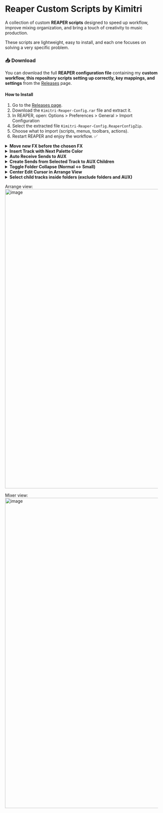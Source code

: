 # Reaper Custom Scripts by Kimitri

A collection of custom **REAPER scripts** designed to speed up workflow, improve mixing organization, and bring a touch of creativity to music production.  

These scripts are lightweight, easy to install, and each one focuses on solving a very specific problem. 

### 📥 Download
You can download the full **REAPER configuration file** containing my **custom workflow, this repository scripts setting up correctly, key mappings, and settings** from the [Releases](https://github.com/kimitrii/reaper-scripts/releases) page.  

#### How to Install
1. Go to the [Releases page](https://github.com/kimitrii/reaper-scripts/releases).  
2. Download the `Kimitri-Reaper-Config.rar` file and extract it.  
3. In REAPER, open:
   Options > Preferences > General > Import Configuration  
4. Select the extracted file `Kimitri-Reaper-Config.ReaperConfigZip`.  
5. Choose what to import (scripts, menus, toolbars, actions).  
6. Restart REAPER and enjoy the workflow. ✅

<details>
 <summary><b>Move new FX before the chosen FX</b></summary>

This REAPER script automatically moves any **newly added FX** in a track **before a chosen FX** (for example, a VU Meter) – but **only when there is a change** in the FX chain.  

## ✨ Features
- Prompts the user to select a **target FX** (by full or partial name).  
- Any newly added FX will automatically be moved **before that FX**.  
- The chosen FX name is saved, so you only need to select it once.  
- Works across all tracks in the project.  

## 🎚 Motivation
This script was created to simulate the workflow of **legendary analog mixing consoles**, where each channel had a **dedicated VU meter**.  
- The VU meter should always stay at the **end of the FX chain**.  
- This way, every time you add a new FX to a track, you can still monitor whether the signal is exceeding **0 dB VU** *after* that effect.  
- It is especially useful when using plugins that support **“Show embedded UI in MCP”**, such as **VU Meter (ZenoMOD)**, since you can always keep visual feedback right inside the mixer.  

## 🛠 Installation
1. Copy the script file (`VU_FX_Keeper.lua`) into your REAPER Scripts folder; 

2. In REAPER, open the **Action List**, click *Load…*, and select the script.  
3. Run the script (or set it to run at startup).  

## ⚙️ Usage
1. The first time you run it, you will be asked to type the name (or part of the name) of the FX you want to use as the reference.  
- Example: `"VU Meter"`  
2. From then on, whenever you add new FX to a track, they will be moved to **just before that chosen FX**.  
3. To change the chosen FX, delete the saved state:  
- Menu: *Extensions > ReaScript console output > Clear extstate* (or by editing the code).  



</details>

<details>
 <summary><b>Insert Track with Next Palette Color</b></summary>

This REAPER script automatically assigns a **track color** based on a predefined palette inside the code.  
Each time it is run, it applies the **next color in sequence**, cycling through the palette you defined.  

## ✨ Features
- Uses a **custom color palette** (defined directly in the script).  
- Applies the **next color** in the palette to the selected tracks.  
- Remembers the last color used, so the sequence continues consistently.  

## 🎚 Motivation
Keeping tracks visually organized is crucial in large projects.  
This script lets you quickly cycle through a set of **hand-picked colors** so every new track you add is immediately colorized, without manual selection.  

## 🛠 Installation
1. Copy the script file (`SetNextColor.lua`) into your REAPER Scripts folder.  
2. In REAPER, open the **Action List**, click *Load…*, and select the script.  

## ⚙️ Usage
1. Import the script into the Action List.  
2. Create a **Custom Action** in the following order:  
   - `Track: Insert new track`  
   - `Script: ColonizeTrack.lua`  
3. Give this custom action a clear name, such as **"New Track (Colorized)"**.  
4. Assign it to a toolbar button or a keyboard shortcut.  
5. From now on, whenever you run this action, it will:  
   - Insert a new track  
   - Automatically colorize it with the **next color in your palette**.  
 

</details>

<details>
 <summary><b>Auto Receive Sends to AUX</b></summary>

This REAPER script automatically creates **sends from all relevant tracks** to a newly selected track **inside a chosen AUX folder**.  

It simulates the workflow of **Ableton Live’s return tracks**, where every new auxiliary channel is instantly available for sends, without requiring manual routing.  

## ✨ Features
- Prompts the user to set the **AUX folder name** once (e.g., `"AUX"` or `"Bus"`).  
- The folder name is **saved permanently** and remembered between REAPER sessions.  
- When you select a track inside the AUX folder, all eligible tracks will automatically create a send to it.  
- Avoids duplicates (existing sends are ignored).  
- Ignores folder parents (only child tracks are connected).  

## 🎚 Motivation
Coming from **Ableton Live**, auxiliary tracks (*Return Tracks*) are always ready to receive sends from every track in the project.  

By default, REAPER requires manual routing for each new AUX track.  
This script brings back the **Ableton-style behavior**:  
- Create a new AUX track inside your chosen folder.  
- Select it once.  
- Instantly, all other tracks in the project (except other AUX tracks and folders) will send to it.  

This way, you can build flexible effect chains (reverbs, delays, parallel compression, etc.) with just **one click or shortcut**, instead of repeatedly setting up sends.  

## 🛠 Installation
1. Copy the script file (`AutoReceiveSends.lua`) into your REAPER Scripts folder.  
2. In REAPER, open the **Action List**, click *Load…*, and select the script.  

## ⚙️ Usage
1. The first time you run the script, you’ll be asked to enter the name of your **AUX folder** (e.g., `"AUX"`).  
   - This name is saved permanently for future sessions.  
2. Organize your project so all your auxiliary tracks are inside this folder.  
3. Select a track inside the AUX folder.  
4. Run the script (via Action List, a toolbar button, or a keyboard shortcut).  
   - All eligible tracks in your project will now send to the selected AUX track.  
5. To change the chosen folder name, clear the saved state or edit the script.  

</details>

<details>
 <summary><b>Create Sends from Selected Track to AUX Children</b></summary>

This REAPER script automatically creates **sends from the selected track** to **all tracks inside a chosen AUX folder**.  

It is especially useful if you want to quickly route a single track to multiple auxiliary effect tracks at once (reverbs, delays, parallel chains, etc.), without manually creating each send.  

## ✨ Features
- Prompts the user to set the **AUX folder name** once (e.g., `"AUX"` or `"Bus"`).  
- The folder name is **saved permanently** and remembered between REAPER sessions.  
- When you select a track outside the AUX folder and run the script, it will:  
  - Find your AUX folder.  
  - Collect all its child tracks.  
  - Create sends from the selected track to each child track.  
- Avoids duplicates (existing sends are ignored).  

## 🎚 Motivation
In DAWs like **Ableton Live**, return tracks are globally accessible, but in REAPER, you often have to create multiple sends manually.  

This script speeds up that process by letting you route a track to **all AUX tracks inside a folder** in just one action.  
It’s perfect for workflows where you have multiple effect returns grouped under one folder (for example: *Reverb AUX*, *Delay AUX*, *Parallel Compression AUX*).  

## 🛠 Installation
1. Copy the script file (`SendToAUXChildren.lua`) into your REAPER Scripts folder.  
2. In REAPER, open the **Action List**, click *Load…*, and select the script.  

## ⚙️ Usage
1. The first time you run it, you will be asked for the name of your AUX folder (e.g. `"AUX"`).  
   - The name will be remembered for future sessions.  

2. There are two main ways to use it:  

   - **Manual** → Select any track *outside* the AUX folder and run the script.  
   - **Automatic (recommended)** → Create a *Custom Action* so every new track is instantly routed to AUX sends:  
     1. Go to **Actions > Show Action List > New Action > New Custom Action**.  
     2. Add the following actions in order:  
        - `Track: Insert new track`  
        - `Script: ColorizeTrack.lua` (optional, for consistent colors)  
        - `Script: AutoSendSendsToAUX.lua`  
     3. Save it as **New Track** (or any name you like).  
     4. Assign it to a shortcut key or toolbar button.  

👉 From now on, every time you create a new track using this custom action, it will **already come with all the correct sends** to your AUX folder children.  

</details> 

</details>

<details>
 <summary><b>Toggle Folder Collapse (Normal ↔ Small)</b></summary>

This REAPER script toggles the **selected folder track** between its two main collapse states:  
- **Normal view** (fully expanded)  
- **Small view** (minimized but still visible)  

It makes working with large projects much faster, since you can quickly reduce clutter while keeping track of your folders.

⚠️ **Note:** This script is **not originally mine**.  
It is a **modified version of MPL’s script**

## ✨ Features
- Works on the **selected folder track**.  
- Toggles between **normal** and **small** (not supercollapsed, so the folder is still visible).  
- Automatically applies the change to **all child tracks inside the folder**.  

## 🎚 Motivation
The native REAPER folder collapse options (Normal, Small, Collapsed, Hidden) don’t provide a direct toggle between **Normal** and **Small**. 
This script makes it instant and consistent — perfect for workflows with many tracks where visibility and organization are key.  

I personally assigned it to the **`Q` key**, so I can quickly collapse or expand any folder with a single keystroke.  

## 🛠 Installation
1. Copy the script file (`CollapseToSmall.lua`) into your REAPER Scripts folder.  
2. In REAPER, open the **Action List**, click *Load…*, and select the script.  

## ⚙️ Usage
1. Select any folder track.  
2. Run the script (or press your assigned shortcut, e.g., **`Q`**).  
3. The folder will toggle between **normal** and **small collapse state**, applying the same setting to all of its child tracks.  

</details>

<details>
 <summary><b>Center Edit Cursor in Arrange View</b></summary>

This REAPER script automatically keeps the **edit cursor centered** in the arrange view whenever it is moved.  
It makes navigating large projects smoother, since you don’t lose sight of the cursor when scrolling horizontally.  

## ✨ Features
- Centers the arrange view on the **edit cursor** position.  
- Works whether REAPER is **playing, recording, or stopped**.  
- Lightweight and runs in the background.  
- Designed to be used inside **Custom Actions** as the **last step**, so that every action that moves the cursor ends with the arrange view centered.  

## 🎚 Motivation
When moving the edit cursor left or right (with arrow keys, shortcuts, or actions), REAPER by default allows the cursor to move toward the edges of the screen before scrolling.  
This script fixes that by always keeping the cursor **in the middle of the arrange view**, similar to workflows in other DAWs.  

It is especially powerful when combined with **Custom Actions**.  
For example:  
- *Move cursor to previous measure* → *Select item under cursor* → **CenterEditCursor.eel**  
- That way, after the main actions run, the view will always recenter automatically.  

## 🛠 Installation
1. Copy the script file (`CenterEditCursor.eel`) into your REAPER Scripts folder.  
2. In REAPER, open the **Action List**, click *Load…*, and select the script.  
3. Add it as the **last step** in any Custom Action that moves the edit cursor.  

## ⚙️ Usage
- After activation in a Custom Action, every time you move the edit cursor (e.g., with left/right arrow shortcuts), the arrange view will scroll so the cursor stays centered.  
- Works seamlessly during playback or recording as well.  

</details>

<details>
 <summary><b>Select child tracks inside folders (exclude folders and AUX)</b></summary>

This REAPER script automatically **selects all child tracks inside all folders**, while skipping:  
- The **folder parent tracks** themselves.  
- Any tracks inside a folder named **AUX**.  

It is useful for quickly select only the *working tracks* (child tracks) without affecting your AUX or routing structures, in Kimitri default project template.

## ✨ Features
- Selects **all child tracks inside all folders**.  
- Skips **folder parents** (only selects children).  
- Completely ignores **AUX folders and their children**.  
- Works across the entire project in one action.  

## 🎚 Motivation
The main inspiration comes from the **Kimitri Project Default Template**.  
In this setup, recording sessions are structured in folders, and often you need to **quickly arm all tracks for live recording** (without selecting folders or AUX).   

Perfect for batch actions like coloring, volume adjustments, live record, FX application, or exporting stems.

## 🛠 Installation
1. Copy the script file (`Select child tracks inside folders (exclude folders and AUX).lua`) into your REAPER Scripts folder.  
2. In REAPER, open the **Action List**, click *Load…*, and select the script.  

## ⚙️ Usage
1. Run the script from the **Action List**, or assign it to a shortcut key or toolbar button.  
2. All child tracks inside folders will be selected automatically.  
3. AUX folder children and folder parents will remain unselected.  

</details>



Arrange view:
<img width="1920" height="982" alt="image" src="https://github.com/user-attachments/assets/b9be1ddb-c5b8-4145-95a8-af8034fd334e" />

Mixer view:
<img width="1920" height="1018" alt="image" src="https://github.com/user-attachments/assets/eabe31f9-5a8b-47ab-b794-91aa06414627" />
